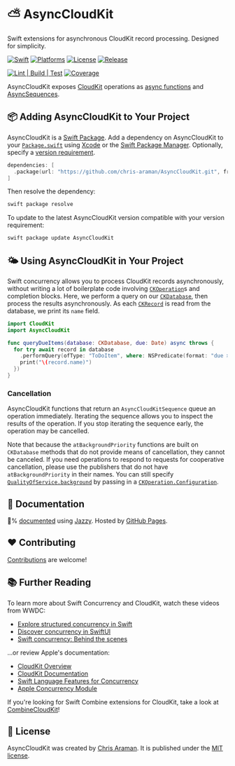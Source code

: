 # ⛅️ AsyncCloudKit

Swift extensions for asynchronous CloudKit record processing. Designed for simplicity.

[![Swift](https://img.shields.io/endpoint?label=swift&logo=swift&style=flat-square&url=https%3A%2F%2Fswiftpackageindex.com%2Fapi%2Fpackages%2Fchris-araman%2FAsyncCloudKit%2Fbadge%3Ftype%3Dswift-versions)](https://swiftpackageindex.com/chris-araman/AsyncCloudKit)
[![Platforms](https://img.shields.io/endpoint?label=platforms&logo=apple&style=flat-square&url=https%3A%2F%2Fswiftpackageindex.com%2Fapi%2Fpackages%2Fchris-araman%2FAsyncCloudKit%2Fbadge%3Ftype%3Dplatforms)](https://swiftpackageindex.com/chris-araman/AsyncCloudKit)
[![License](https://img.shields.io/github/license/chris-araman/AsyncCloudKit?style=flat-square&color=informational)](https://github.com/chris-araman/AsyncCloudKit/blob/main/LICENSE.md)
[![Release](https://img.shields.io/github/v/tag/chris-araman/AsyncCloudKit?style=flat-square&color=informational&label=release&sort=semver)](https://github.com/chris-araman/AsyncCloudKit/releases)

[![Lint | Build | Test](https://img.shields.io/github/workflow/status/chris-araman/AsyncCloudKit/Continuous%20Integration/main?style=flat-square&logo=github&label=lint%20%7C%20build%20%7C%20test)](https://github.com/chris-araman/AsyncCloudKit/actions/workflows/ci.yml?query=branch%3Amain)
[![Coverage](https://img.shields.io/codecov/c/github/chris-araman/AsyncCloudKit/main?style=flat-square&color=informational)](https://app.codecov.io/gh/chris-araman/AsyncCloudKit/)

AsyncCloudKit exposes [CloudKit](https://developer.apple.com/documentation/cloudkit) operations as
[async functions](https://docs.swift.org/swift-book/LanguageGuide/Concurrency.html#ID639) and
[AsyncSequences](https://docs.swift.org/swift-book/LanguageGuide/Concurrency.html#ID640).

## 📦 Adding AsyncCloudKit to Your Project

AsyncCloudKit is a [Swift Package](https://developer.apple.com/documentation/swift_packages).
Add a dependency on AsyncCloudKit to your
[`Package.swift`](https://docs.swift.org/package-manager/PackageDescription/PackageDescription.html) using
[Xcode](https://developer.apple.com/documentation/xcode/adding_package_dependencies_to_your_app) or the
[Swift Package Manager](https://swift.org/package-manager/). Optionally, specify a
[version requirement](https://docs.swift.org/package-manager/PackageDescription/PackageDescription.html#package-dependency-requirement).

```swift
dependencies: [
  .package(url: "https://github.com/chris-araman/AsyncCloudKit.git", from: "1.0.0")
]
```

Then resolve the dependency:

```bash
swift package resolve
```

To update to the latest AsyncCloudKit version compatible with your version requirement:

```bash
swift package update AsyncCloudKit
```

## 🌤 Using AsyncCloudKit in Your Project

Swift concurrency allows you to process CloudKit records asynchronously, without writing a lot of boilerplate code involving
[`CKOperation`](https://developer.apple.com/documentation/cloudkit/ckoperation/)s and completion blocks.
Here, we perform a query on our
[`CKDatabase`](https://developer.apple.com/documentation/cloudkit/ckdatabase), then process the results
asynchronously. As each [`CKRecord`](https://developer.apple.com/documentation/cloudkit/ckrecord) is read from the
database, we print its `name` field.

```swift
import CloudKit
import AsyncCloudKit

func queryDueItems(database: CKDatabase, due: Date) async throws {
  for try await record in database
    .performQuery(ofType: "ToDoItem", where: NSPredicate(format: "due >= %@", due)) { (record: CKRecord) in
    print("\(record.name)")
  })
}
```

### Cancellation

AsyncCloudKit functions that return an `AsyncCloudKitSequence` queue an operation immediately. Iterating
the sequence allows you to inspect the results of the operation. If you stop iterating the sequence early,
the operation may be cancelled.

Note that because the `atBackgroundPriority` functions are built on `CKDatabase` methods that do not provide means of
cancellation, they cannot be canceled. If you need operations to respond to requests for cooperative cancellation,
please use the publishers that do not have `atBackgroundPriority` in their names. You can still specify
[`QualityOfService.background`](https://developer.apple.com/documentation/foundation/qualityofservice/background)
by passing in a
[`CKOperation.Configuration`](https://developer.apple.com/documentation/cloudkit/ckoperation/configuration).

## 📘 Documentation

💯% [documented](https://asynccloudkit.hiddenplace.dev) using [Jazzy](https://github.com/realm/jazzy).
Hosted by [GitHub Pages](https://pages.github.com).

## ❤️ Contributing

[Contributions](https://github.com/chris-araman/AsyncCloudKit/blob/main/CONTRIBUTING.md) are welcome!

## 📚 Further Reading

To learn more about Swift Concurrency and CloudKit, watch these videos from WWDC:

- [Explore structured concurrency in Swift](https://developer.apple.com/videos/play/wwdc2021/10134/)
- [Discover concurrency in SwiftUI](https://developer.apple.com/videos/play/wwdc2021/10019/)
- [Swift concurrency: Behind the scenes](https://developer.apple.com/videos/play/wwdc2021/10254/)

...or review Apple's documentation:

- [CloudKit Overview](https://developer.apple.com/icloud/cloudkit/)
- [CloudKit Documentation](https://developer.apple.com/documentation/cloudkit)
- [Swift Language Features for Concurrency](https://docs.swift.org/swift-book/LanguageGuide/Concurrency.html)
- [Apple Concurrency Module](https://developer.apple.com/documentation/swift/swift_standard_library/concurrency)

If you're looking for Swift Combine extensions for CloudKit, take a look at
[CombineCloudKit](https://github.com/chris-araman/CombineCloudKit)!

## 📜 License

AsyncCloudKit was created by [Chris Araman](https://github.com/chris-araman). It is published under the
[MIT license](https://github.com/chris-araman/AsyncCloudKit/blob/main/LICENSE.md).
